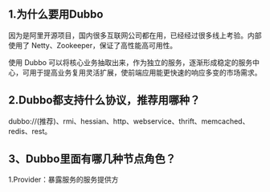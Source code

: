 ## 1.为什么要用Dubbo

因为是阿里开源项目，国内很多互联网公司都在用，已经经过很多线上考验。内部使用了 Netty、Zookeeper，保证了高性能高可用性。

使用 Dubbo 可以将核心业务抽取出来，作为独立的服务，逐渐形成稳定的服务中心，可用于提高业务复用灵活扩展，使前端应用能更快速的响应多变的市场需求。

## 2.Dubbo都支持什么协议，推荐用哪种？

dubbo://(推荐)、rmi、hessian、http、webservice、thrift、memcached、redis、rest。

## 3、Dubbo里面有哪几种节点角色？

1.Provider：暴露服务的服务提供方